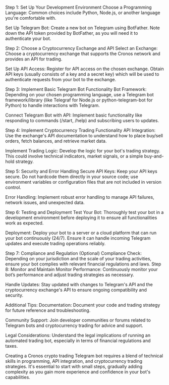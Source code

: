 Step 1: Set Up Your Development Environment
Choose a Programming Language: Common choices include Python, Node.js, or another language you're comfortable with.

Set Up Telegram Bot: Create a new bot on Telegram using BotFather. Note down the API token provided by BotFather, as you will need it to authenticate your bot.

Step 2: Choose a Cryptocurrency Exchange and API
Select an Exchange: Choose a cryptocurrency exchange that supports the Cronos network and provides an API for trading.

Set Up API Access: Register for API access on the chosen exchange. Obtain API keys (usually consists of a key and a secret key) which will be used to authenticate requests from your bot to the exchange.

Step 3: Implement Basic Telegram Bot Functionality
Bot Framework: Depending on your chosen programming language, use a Telegram bot framework/library (like Telegraf for Node.js or python-telegram-bot for Python) to handle interactions with Telegram.

Connect Telegram Bot with API: Implement basic functionality like responding to commands (/start, /help) and subscribing users to updates.

Step 4: Implement Cryptocurrency Trading Functionality
API Integration: Use the exchange's API documentation to understand how to place buy/sell orders, fetch balances, and retrieve market data.

Implement Trading Logic: Develop the logic for your bot's trading strategy. This could involve technical indicators, market signals, or a simple buy-and-hold strategy.

Step 5: Security and Error Handling
Secure API Keys: Keep your API keys secure. Do not hardcode them directly in your source code; use environment variables or configuration files that are not included in version control.

Error Handling: Implement robust error handling to manage API failures, network issues, and unexpected data.

Step 6: Testing and Deployment
Test Your Bot: Thoroughly test your bot in a development environment before deploying it to ensure all functionalities work as expected.

Deployment: Deploy your bot to a server or a cloud platform that can run your bot continuously (24/7). Ensure it can handle incoming Telegram updates and execute trading operations reliably.

Step 7: Compliance and Regulation (Optional)
Compliance Check: Depending on your jurisdiction and the scale of your trading activities, ensure your bot complies with relevant financial regulations and laws.
Step 8: Monitor and Maintain
Monitor Performance: Continuously monitor your bot’s performance and adjust trading strategies as necessary.

Handle Updates: Stay updated with changes to Telegram's API and the cryptocurrency exchange's API to ensure ongoing compatibility and security.

Additional Tips:
Documentation: Document your code and trading strategy for future reference and troubleshooting.

Community Support: Join developer communities or forums related to Telegram bots and cryptocurrency trading for advice and support.

Legal Considerations: Understand the legal implications of running an automated trading bot, especially in terms of financial regulations and taxes.

Creating a Cronos crypto trading Telegram bot requires a blend of technical skills in programming, API integration, and cryptocurrency trading strategies. It's essential to start with small steps, gradually adding complexity as you gain more experience and confidence in your bot's capabilities.
